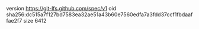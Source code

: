 version https://git-lfs.github.com/spec/v1
oid sha256:dc515a7f127bd7583ea32ae51a43b60e7560edfa7a3fdd37ccf1fbdaaffae2f7
size 6412

